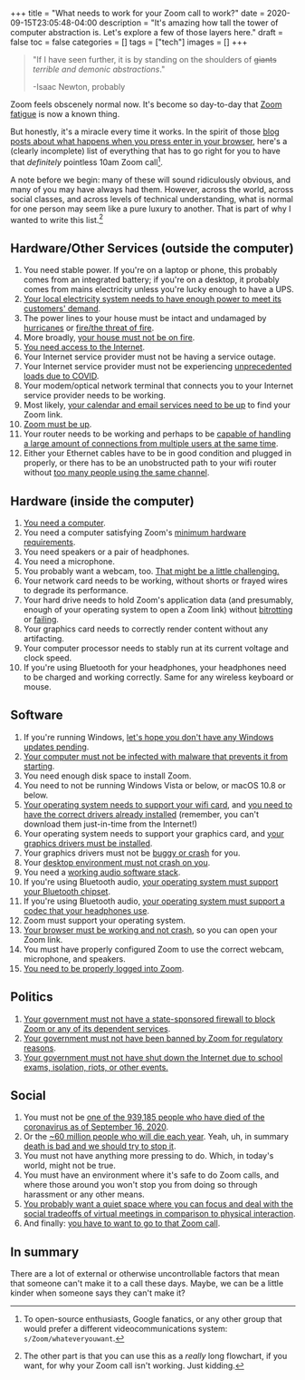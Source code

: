 +++
title = "What needs to work for your Zoom call to work?"
date = 2020-09-15T23:05:48-04:00
description = "It's amazing how tall the tower of computer abstraction is. Let's explore a few of those layers here."
draft = false
toc = false
categories = []
tags = ["tech"]
images = []
+++

> "If I have seen further, it is by standing on the shoulders of ~~giants~~ _terrible and demonic abstractions_."
>
> -Isaac Newton, probably

Zoom feels obscenely normal now. It's become so day-to-day that [Zoom fatigue](https://www.nationalgeographic.com/science/2020/04/coronavirus-zoom-fatigue-is-taxing-the-brain-here-is-why-that-happens/) is now a known thing.

But honestly, it's a miracle every time it works. In the spirit of those [blog posts about what happens when you press enter in your browser](https://github.com/alex/what-happens-when), here's a (clearly incomplete) list of everything that has to go right for you to have that _definitely_ pointless 10am Zoom call[^1].

A note before we begin: many of these will sound ridiculously obvious, and many of you may have always had them. However, across the world, across social classes, and across levels of technical understanding, what is normal for one person may seem like a pure luxury to another. That is part of why I wanted to write this list.[^2]

## Hardware/Other Services (outside the computer)

1. You need stable power. If you're on a laptop or phone, this probably comes from an integrated battery; if you're on a desktop, it probably comes from mains electricity unless you're lucky enough to have a UPS.
1. [Your local electricity system needs to have enough power to meet its customers' demand](https://www.iol.co.za/news/world/california-warns-of-possible-load-shedding-as-record-heat-wave-takes-hold-e7f039c8-02dc-443e-90bc-e3d469c65f8e).
1. The power lines to your house must be intact and undamaged by [hurricanes](https://time.com/5889332/hurricane-sally-path/) or [fire/the threat of fire](https://www.nbcnews.com/business/business-news/power-outages-hamper-evacuation-warnings-distance-learning-wildfire-torn-california-n1239858).
1. More broadly, [your house must not be on fire](https://www.nytimes.com/interactive/2020/us/fires-map-tracker.html).
1. [You need access to the Internet](https://ourworldindata.org/internet).
1. Your Internet service provider must not be having a service outage.
1. Your Internet service provider must not be experiencing [unprecedented loads due to COVID](https://www.nytimes.com/2020/03/26/business/coronavirus-internet-traffic-speed.html).
1. Your modem/optical network terminal that connects you to your Internet service provider needs to be working.
1. Most likely, [your calendar and email services need to be up](https://www.engadget.com/2019-06-18-google-calendar-is-down.html) to find your Zoom link.
1. [Zoom must be up](https://status.zoom.us/).
1. Your router needs to be working and perhaps to be [capable of handling a large amount of connections from multiple users at the same time](https://community.verizonwireless.com/t5/My-Business-Account/Actiontec-MI424WR-NAT-Table-Issues/td-p/4686).
1. Either your Ethernet cables have to be in good condition and plugged in properly, or there has to be an unobstructed path to your wifi router without [too many people using the same channel](https://www.howtogeek.com/209450/how-you-and-your-neighbors-are-making-each-other%E2%80%99s-wi-fi-worse-and-what-you-can-do-about-it/).

## Hardware (inside the computer)

1. [You need a computer](https://www.statista.com/statistics/748551/worldwide-households-with-computer/).
1. You need a computer satisfying Zoom's [minimum hardware requirements](https://support.zoom.us/hc/en-us/articles/201362023-System-requirements-for-Windows-macOS-and-Linux).
1. You need speakers or a pair of headphones.
1. You need a microphone.
1. You probably want a webcam, too. [That might be a little challenging.](https://www.digitaltrends.com/computing/webcams-sold-out-where-to-buy/)
1. Your network card needs to be working, without shorts or frayed wires to degrade its performance.
1. Your hard drive needs to hold Zoom's application data (and presumably, enough of your operating system to open a Zoom link) without [bitrotting](https://en.wikipedia.org/wiki/Bit_rot) or [failing](https://www.backblaze.com/blog/backblaze-hard-drive-stats-q1-2020/).
1. Your graphics card needs to correctly render content without any artifacting.
1. Your computer processor needs to stably run at its current voltage and clock speed.
1. If you're using Bluetooth for your headphones, your headphones need to be charged and working correctly. Same for any wireless keyboard or mouse.

## Software

1. If you're running Windows, [let's hope you don't have any Windows updates pending](https://www.shamusyoung.com/twentysidedtale/?p=50715).
1. [Your computer must not be infected with malware that prevents it from starting](https://www.wired.com/story/notpetya-cyberattack-ukraine-russia-code-crashed-the-world/).
1. You need enough disk space to install Zoom.
1. You need to not be running Windows Vista or below, or macOS 10.8 or below.
1. [Your operating system needs to support your wifi card](https://wireless.wiki.kernel.org/en/users/Drivers), and [you need to have the correct drivers already installed](https://itsfoss.com/fix-no-wireless-network-ubuntu/) (remember, you can't download them just-in-time from the Internet!)
1. Your operating system needs to support your graphics card, and [your graphics drivers must be installed](https://wiki.debian.org/NvidiaGraphicsDrivers).
1. Your graphics drivers must not be [buggy or crash](https://gitlab.freedesktop.org/drm/amd/-/issues) for you.
1. Your [desktop environment must not crash on you](https://www.google.com/search?q=explorer+crash+windows).
1. You need a [working audio software stack](https://duckduckgo.com/?t=ffab&q=pulseaudio+problems&ia=web).
1. If you're using Bluetooth audio, [your operating system must support your Bluetooth chipset](https://fosspost.org/linux-bluetooth-problem/).
1. If you're using Bluetooth audio, [your operating system must support a codec that your headphones use](https://www.soundguys.com/understanding-bluetooth-codecs-15352/).
1. Zoom must support your operating system.
1. [Your browser must be working and not crash](https://duckduckgo.com/?t=ffab&q=chrome+crashes+on+start&ia=web), so you can open your Zoom link.
1. You must have properly configured Zoom to use the correct webcam, microphone, and speakers.
1. [You need to be properly logged into Zoom](https://www.reddit.com/r/Zoom/comments/hba4cq/problems_with_zoom_sso/).

## Politics

1. [Your government must not have a state-sponsored firewall to block Zoom or any of its dependent services](https://www.nbcnews.com/tech/tech-news/zoom-was-window-through-china-s-great-firewall-it-may-n1230511).
1. [Your government must not have been banned by Zoom for regulatory reasons](https://support.zoom.us/hc/en-us/articles/203806119-Restricted-countries-or-regions).
1. [Your government must not have shut down the Internet due to school exams, isolation, riots, or other events.](https://netblocks.org/)

## Social

1. You must not be [one of the 939,185 people who have died of the coronavirus as of September 16, 2020](https://www.worldometers.info/coronavirus/).
1. Or the [~60 million people who will die each year](https://ourworldindata.org/births-and-deaths). Yeah, uh, in summary [death is bad and we should try to stop it](https://en.wikipedia.org/wiki/Transhumanism).
1. You must not have anything more pressing to do. Which, in today's world, might not be true.
1. You must have an environment where it's safe to do Zoom calls, and where those around you won't stop you from doing so through harassment or any other means.
1. [You probably want a quiet space where you can focus and deal with the social tradeoffs of virtual meetings in comparison to physical interaction](https://www.bbc.com/worklife/article/20200421-why-zoom-video-chats-are-so-exhausting).
1. And finally: [you have to want to go to that Zoom call](https://twitter.com/search?q=don%27t%20want%20to%20go%20to%20zoom&src=typed_query).

## In summary

There are a lot of external or otherwise uncontrollable factors that mean that someone can't make it to a call these days. Maybe, we can be a little kinder when someone says they can't make it?

[^1]: To open-source enthusiasts, Google fanatics, or any other group that would prefer a different videocommunications system: `s/Zoom/whateveryouwant`.
[^2]: The other part is that you can use this as a _really_ long flowchart, if you want, for why your Zoom call isn't working. Just kidding.